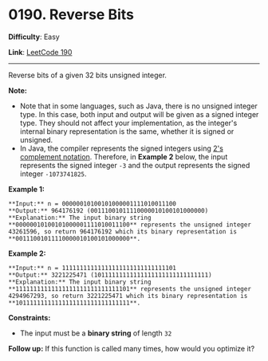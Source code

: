 # 0190. Reverse Bits

**Difficulty**: Easy

**Link**: [LeetCode 190](https://leetcode.com/problems/reverse-bits/)

---

Reverse bits of a given 32 bits unsigned integer.

**Note:**

- Note that in some languages, such as Java, there is no unsigned integer type. In this case, both input and output will be given as a signed integer type. They should not affect your implementation, as the integer's internal binary representation is the same, whether it is signed or unsigned.
- In Java, the compiler represents the signed integers using [2's complement notation](https://en.wikipedia.org/wiki/Two%27s_complement). Therefore, in **Example 2** below, the input represents the signed integer `-3` and the output represents the signed integer `-1073741825`.

**Example 1:**

    **Input:** n = 00000010100101000001111010011100
    **Output:** 964176192 (00111001011110000010100101000000)
    **Explanation:** The input binary string **00000010100101000001111010011100** represents the unsigned integer 43261596, so return 964176192 which its binary representation is **00111001011110000010100101000000**.

**Example 2:**

    **Input:** n = 11111111111111111111111111111101
    **Output:** 3221225471 (10111111111111111111111111111111)
    **Explanation:** The input binary string **11111111111111111111111111111101** represents the unsigned integer 4294967293, so return 3221225471 which its binary representation is **10111111111111111111111111111111**.

**Constraints:**

* The input must be a **binary string** of length `32`

**Follow up:** If this function is called many times, how would you optimize it?
